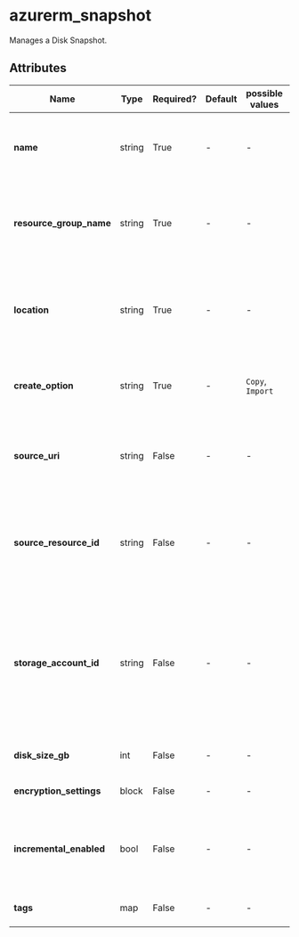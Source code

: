 # azurerm_snapshot

Manages a Disk Snapshot.

## Attributes

| Name | Type | Required? | Default  | possible values | Description |
| ---- | ---- | --------- | -------- | ----------- | ----------- |
| **name** | string | True | -  |  -  | Specifies the name of the Snapshot resource. Changing this forces a new resource to be created. | 
| **resource_group_name** | string | True | -  |  -  | The name of the resource group in which to create the Snapshot. Changing this forces a new resource to be created. | 
| **location** | string | True | -  |  -  | Specifies the supported Azure location where the resource exists. Changing this forces a new resource to be created. | 
| **create_option** | string | True | -  |  `Copy`, `Import`  | Indicates how the snapshot is to be created. Possible values are `Copy` or `Import`. | 
| **source_uri** | string | False | -  |  -  | Specifies the URI to a Managed or Unmanaged Disk. Changing this forces a new resource to be created. | 
| **source_resource_id** | string | False | -  |  -  | Specifies a reference to an existing snapshot, when `create_option` is `Copy`. Changing this forces a new resource to be created. | 
| **storage_account_id** | string | False | -  |  -  | Specifies the ID of an storage account. Used with `source_uri` to allow authorization during import of unmanaged blobs from a different subscription. Changing this forces a new resource to be created. | 
| **disk_size_gb** | int | False | -  |  -  | The size of the Snapshotted Disk in GB. | 
| **encryption_settings** | block | False | -  |  -  | A `encryption_settings` block. | 
| **incremental_enabled** | bool | False | -  |  -  | Specifies if the Snapshot is incremental. Changing this forces a new resource to be created. | 
| **tags** | map | False | -  |  -  | A mapping of tags to assign to the resource. | 

